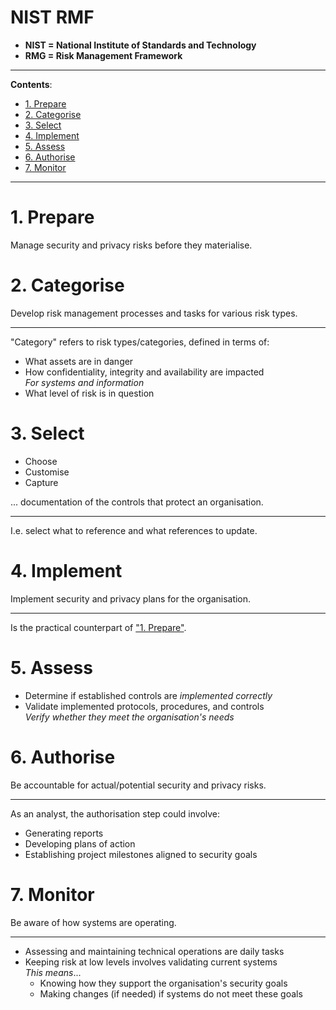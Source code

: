 <h1>NIST RMF</h1>

- **NIST = National Institute of Standards and Technology**
- **RMG = Risk Management Framework**

---

**Contents**:

- [1. Prepare](#1-prepare)
- [2. Categorise](#2-categorise)
- [3. Select](#3-select)
- [4. Implement](#4-implement)
- [5. Assess](#5-assess)
- [6. Authorise](#6-authorise)
- [7. Monitor](#7-monitor)

---

# 1. Prepare
Manage security and privacy risks before they materialise.

# 2. Categorise
Develop risk management processes and tasks for various risk types.

---

"Category" refers to risk types/categories, defined in terms of:

- What assets are in danger
- How confidentiality, integrity and availability are impacted <br> _For systems and information_
- What level of risk is in question

# 3. Select
- Choose
- Customise
- Capture

... documentation of the controls that protect an organisation.

---

I.e. select what to reference and what references to update.

# 4. Implement
Implement security and privacy plans for the organisation.

---

Is the practical counterpart of ["1. Prepare"](#1-prepare).

# 5. Assess
- Determine if established controls are _implemented correctly_
- Validate implemented protocols, procedures, and controls <br> _Verify whether they meet the organisation's needs_

# 6. Authorise
Be accountable for actual/potential security and privacy risks.

---

As an analyst, the authorisation step could involve:

- Generating reports
- Developing plans of action
- Establishing project milestones aligned to security goals

# 7. Monitor
Be aware of how systems are operating.

---

- Assessing and maintaining technical operations are daily tasks
- Keeping risk at low levels involves validating current systems <br> _This means_...
    - Knowing how they support the organisation's security goals
    - Making changes (if needed) if systems do not meet these goals

